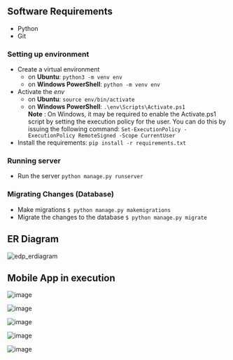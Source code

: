 
## Software Requirements

* Python 
* Git

### Setting up environment

* Create a virtual environment  
  * on **Ubuntu**: `python3 -m venv env`  
  * on **Windows PowerShell**: `python -m venv env`
* Activate the *env*    
  * on **Ubuntu**: `source env/bin/activate`
  * on **Windows PowerShell**: `.\env\Scripts\Activate.ps1`     
  **Note** : On Windows, it may be required to enable the Activate.ps1 script by setting the execution policy for the user. You can do this by issuing the following command: `Set-ExecutionPolicy -ExecutionPolicy RemoteSigned -Scope CurrentUser`
* Install the requirements: `pip install -r requirements.txt`

### Running server

* Run the server `python manage.py runserver`

  
### Migrating Changes (Database)

* Make migrations `$ python manage.py makemigrations`  
* Migrate the changes to the database `$ python manage.py migrate`

## ER Diagram

![edp_erdiagram](https://github.com/EDP-Speed-Penalty-System/Backend-API/assets/111732396/b6986cf9-705a-4117-8eae-d4539360904c)

## Mobile App in execution



![image](https://github.com/EDP-Speed-Penalty-System/Backend-API/assets/111732396/43570633-8e6a-4aab-8e1a-2162c52bc62e)


![image](https://github.com/EDP-Speed-Penalty-System/Backend-API/assets/111732396/ac7b72cf-d924-4218-ba45-5bbb6a045c7a)


![image](https://github.com/EDP-Speed-Penalty-System/Backend-API/assets/111732396/89003ffe-c088-4611-bc99-3b5f4dfa0413)            


![image](https://github.com/EDP-Speed-Penalty-System/Backend-API/assets/111732396/d31ea35f-2222-447b-8d6c-1aaaf8fed9b8)


![image](https://github.com/EDP-Speed-Penalty-System/Backend-API/assets/111732396/f81d498c-d931-4add-9483-1d0ac13bbb9c)






 

